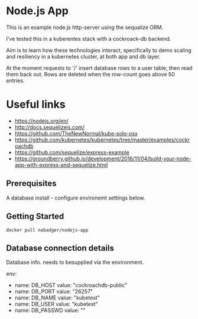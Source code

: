 # Node.js App

This is an example node.js http-server using the sequalize ORM.

I've tested this in a kuberentes stack with a cockroack-db backend.

Aim is to learn how these technologies interact, specifically to demo scaling
and resiliency in a kubernetes cluster, at both app and db layer.

At the moment requests to '/' insert database rows to a user table, then
read them back out. Rows are deleted when the row-count goes above 50 entries.

# Useful links
* https://nodejs.org/en/ 
* http://docs.sequelizejs.com/
* https://github.com/TheNewNormal/kube-solo-osx
* https://github.com/kubernetes/kubernetes/tree/master/examples/cockroachdb
* https://github.com/sequelize/express-example
* https://groundberry.github.io/development/2016/11/04/build-your-node-app-with-express-and-sequelize.html

## Prerequisites
A database install - configure environemt settings below.

## Getting Started
```
docker pull nabadger/nodejs-app
```

## Database connection details

Database info. needs to besupplied via the environment.

 env:
  - name: DB_HOST
    value: "cockroachdb-public"
  - name: DB_PORT
    value: "26257"
  - name: DB_NAME
    value: "kubetest"
  - name: DB_USER
    value: "kubetest"
  - name: DB_PASSWD
    value: ""
```
